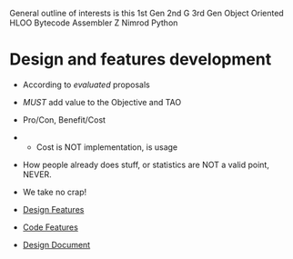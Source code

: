 General outline of interests is this
1st Gen		2nd G		3rd Gen		Object Oriented		HLOO
Bytecode	Assembler	Z			Nimrod				Python

# Design and features development
- According to _evaluated_ proposals
- *MUST* add value to the Objective and TAO
- Pro/Con, Benefit/Cost
- - Cost is NOT implementation, is usage
- How people already does stuff, or statistics are NOT a valid point, NEVER.
- We take no crap!

- [Design Features](Z_Design_Feats.md)
- [Code Features](Z_Code_Feats.md)
- [Design Document](Z_Design_Doc.md)